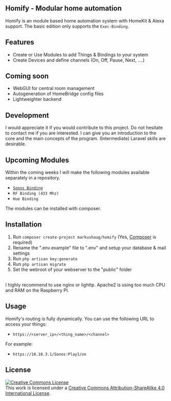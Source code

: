 ## Homify - Modular home automation

Homify is an module based home automation system with HomeKit &amp; Alexa support.
The basic edition only supports the ```Exec-Binding```. 

## Features

- Create or Use Modules to add Things & Bindings to your system
- Create Devices and define channels (On, Off, Pause, Next, ....)

## Coming soon

- WebGUI for central room management
- Autogeneration of HomeBridge config files
- Lightweighter backend

## Development
I would appreciate it if you would contribute to this project.
Do not hesitate to contact me if you are interested. I can give you an introduction to the core and the main concepts of the program. (Intermediate) Laravel skills are desirable.

## Upcoming Modules

Within the coming weeks I will make the following modules available separately in a repository.
- <a href="https://github.com/markushaug/homify-sonos">```Sonos Binding```</a>
- ```RF Binding (433 Mhz)```
- ```Hue Binding```

The modules can be installed with composer.

## Installation

1. Run ```composer create-project markushaug/homify``` (Yes, <a href="https://getcomposer.org/">Composer</a> is required)
2. Rename the ".env.example" file to ".env" and setup your database & mail settings
3. Run ```php artisan key:generate```
4. Run ```php artisan migrate```
5. Set the webroot of your webserver to the "public" folder
<br>
I highly recommend to use nginx or lighttp. Apache2 is using too much CPU and RAM on the Raspberry PI.

## Usage

Homify's routing is fully dynamically. You can use the following URL to access your things:

- ```https://<server_ip>/<thing_name>/<channel>```

For example:
- ```https://10.10.3.1/Sonos:Play1/on``` 

## License

<a rel="license" href="http://creativecommons.org/licenses/by-sa/4.0/"><img alt="Creative Commons License" style="border-width:0" src="https://i.creativecommons.org/l/by-sa/4.0/88x31.png" /></a><br />This work is licensed under a <a rel="license" href="http://creativecommons.org/licenses/by-sa/4.0/">Creative Commons Attribution-ShareAlike 4.0 International License</a>.




